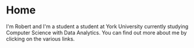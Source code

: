 # Home

I'm Robert and I'm a student a student at York University currently studying Computer Science with Data Analytics. You can find out more about me by clicking on the various links.
